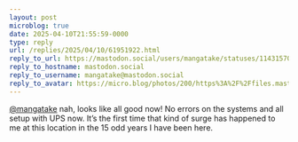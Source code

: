 ```yaml
---
layout: post
microblog: true
date: 2025-04-10T21:55:59-0000
type: reply
url: /replies/2025/04/10/61951922.html
reply_to_url: https://mastodon.social/users/mangatake/statuses/114315706488512660
reply_to_hostname: mastodon.social
reply_to_username: mangatake@mastodon.social
reply_to_avatar: https://micro.blog/photos/200/https%3A%2F%2Ffiles.mastodon.social%2Faccounts%2Favatars%2F114%2F173%2F065%2F093%2F931%2F236%2Foriginal%2F9da586dc14c621ee.jpg
---
```

<p><span class="h-card"><a href="https://micro.blog/mangatake@mastodon.social" class="u-url mention">@mangatake</a></span> nah, looks like all good now! No errors on the systems and all setup with UPS now. It’s the first time that kind of surge has happened to me at this location in the 15 odd years I have been here.</p>
